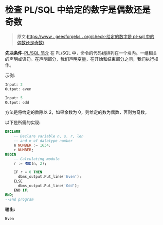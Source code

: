 # 检查 PL/SQL 中给定的数字是偶数还是奇数

> 原文:[https://www . geesforgeks . org/check-给定的数字是 pl-sql 中的偶数还是奇数/](https://www.geeksforgeeks.org/check-whether-a-given-number-is-even-or-odd-in-pl-sql/)

**先决条件**–[PL/SQL 简介](https://www.geeksforgeeks.org/plsql-introduction/)
在 PL/SQL 中，命令的代码组排列在一个块内。一组相关的声明或语句。在声明部分，我们声明变量，在开始和结束部分之间，我们执行操作。

示例:

```sql
Input: 2 
Output: even

Input: 5
Output: odd

```

方法是将给定的数除以 2，如果余数为 0，则给定的数为偶数，否则为奇数。

以下是所需的实现:

```sql
DECLARE
    -- Declare variable n, s, r, len
    -- and m of datatype number
    n NUMBER := 1634;
    r NUMBER;
BEGIN
    -- Calculating modulo
    r := MOD(n, 2);

    IF r = 0 THEN
      dbms_output.Put_line('Even');
    ELSE
      dbms_output.Put_line('Odd');
    END IF;
END;
--End program 
```

**输出:**

```sql
Even

```